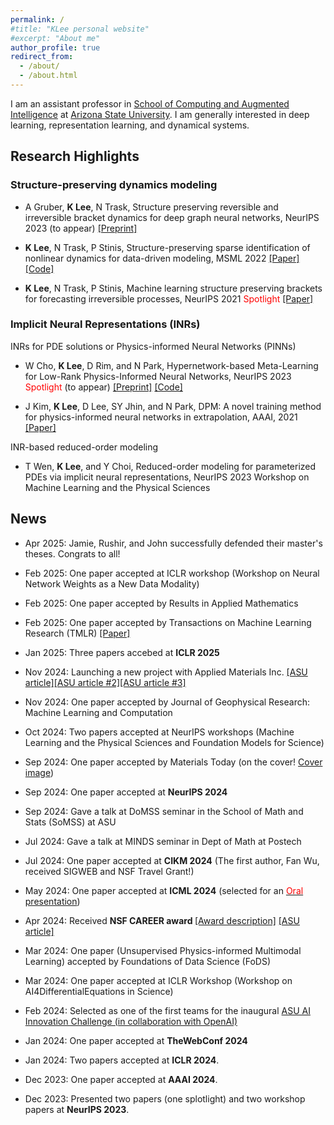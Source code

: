 ```yaml
---
permalink: /
#title: "KLee personal website"
#excerpt: "About me"
author_profile: true
redirect_from: 
  - /about/
  - /about.html
---
```


I am an assistant professor in [School of Computing and Augmented Intelligence](https://scai.engineering.asu.edu/) at [Arizona State University](https://www.asu.edu/). I am generally interested in deep learning, representation learning, and dynamical systems.<br/> 

<!-- <b>Open positions</b>: I am looking for self-motivated Ph.D. research assistants. Email me with your CV and a brief introduction of your research interests to kookjin.lee@asu.edu. --> 


## Research Highlights

### Structure-preserving dynamics modeling 

- A Gruber, <b>K Lee</b>, N Trask, Structure preserving reversible and irreversible bracket dynamics for deep graph neural networks, NeurIPS 2023 (to appear) [[Preprint]](https://arxiv.org/abs/2305.15616)

- <b>K Lee</b>, N Trask, P Stinis, Structure-preserving sparse identification of nonlinear dynamics for data-driven modeling, MSML 2022 [[Paper]](https://proceedings.mlr.press/v190/lee22a/lee22a.pdf)[[Code]](https://github.com/klee44/NDSI)

- <b>K Lee</b>, N Trask, P Stinis, Machine learning structure preserving brackets for forecasting irreversible processes, NeurIPS 2021 <span style="color:red">Spotlight</span> [[Paper]](https://proceedings.neurips.cc/paper/2021/file/2d1bcedd27b586d2a9562a0f8e076b41-Paper.pdf)

### Implicit Neural Representations (INRs) 

INRs for PDE solutions or Physics-informed Neural Networks (PINNs)

- W Cho, <b>K Lee</b>, D Rim, and N Park,  Hypernetwork-based Meta-Learning for Low-Rank Physics-Informed Neural Networks, NeurIPS 2023 <span style="color:red">Spotlight</span> (to appear) [[Preprint]](https://arxiv.org/abs/2310.09528) [[Code]](https://github.com/WooJin-Cho/Hyper-LR-PINN)

- J Kim, <b>K Lee</b>, D Lee, SY Jhin, and N Park, DPM: A novel training method for physics-informed neural networks in extrapolation, AAAI, 2021 [[Paper]](https://ojs.aaai.org/index.php/AAAI/article/view/16992)

INR-based reduced-order modeling

- T Wen, <b>K Lee</b>, and Y Choi, Reduced-order modeling for parameterized PDEs via implicit neural representations, NeurIPS 2023 Workshop on Machine Learning and the Physical Sciences 

## News
- Apr 2025: Jamie, Rushir, and John successfully defended their master's theses. Congrats to all!

- Feb 2025: One paper accepted at ICLR workshop (Workshop on Neural Network Weights as a New Data Modality) 

- Feb 2025: One paper accepted by Results in Applied Mathematics 

- Feb 2025: One paper accepted by Transactions on Machine Learning Research (TMLR) [[Paper]](https://openreview.net/pdf?id=hCxtlfvL22) 

- Jan 2025: Three papers accebed at <b>ICLR 2025</b>

- Nov 2024: Launching a new project with Applied Materials Inc. [[ASU article]](https://fullcircle.asu.edu/faculty/applying-new-ai-to-microelectronics-manufacturing/)[[ASU article #2]](https://news.asu.edu/20250428-science-and-technology-applying-ai-microelectronics-manufacturing)[[ASU article #3]](https://news.asu.edu/20250422-science-and-technology-applied-materials-invests-asu-advance-technology-brighter-future)

- Nov 2024: One paper accepted by Journal of Geophysical Research: Machine Learning and Computation

- Oct 2024: Two papers accepted at NeurIPS workshops (Machine Learning and the Physical Sciences and Foundation Models for Science) 

- Sep 2024: One paper accepted by Materials Today (on the cover! [Cover image](/files/BFP-cover-materials-today.jpeg))  

- Sep 2024: One paper accepted at <b>NeurIPS 2024</b>

- Sep 2024: Gave a talk at DoMSS seminar in the School of Math and Stats (SoMSS) at ASU 

- Jul 2024: Gave a talk at MINDS seminar in Dept of Math at Postech 

- Jul 2024: One paper accepted at <b>CIKM 2024</b> (The first author, Fan Wu, received SIGWEB and NSF Travel Grant!)  

- May 2024: One paper accepted at <b>ICML 2024</b> (selected for an [<span style="color:red">Oral</span> presentation](https://icml.cc/virtual/2024/session/35281))

- Apr 2024: Received <b> NSF CAREER award </b> [[Award description]](https://www.nsf.gov/awardsearch/showAward?AWD_ID=2338909) [[ASU article]](https://fullcircle.asu.edu/faculty/new-ai-for-a-new-era-of-discovery/) 

- Mar 2024: One paper (Unsupervised Physics-informed Multimodal Learning) accepted by Foundations of Data Science (FoDS)

- Mar 2024: One paper accepted at ICLR Workshop (Workshop on AI4DifferentialEquations in Science)

- Feb 2024: Selected as one of the first teams for the inaugural [ASU AI Innovation Challenge (in collaboration with OpenAI)](https://news.asu.edu/20240118-university-news-new-collaboration-openai-charts-future-ai-higher-education)

- Jan 2024: One paper accepted at <b>TheWebConf 2024</b>

- Jan 2024: Two papers accepted at <b>ICLR 2024</b>.

- Dec 2023: One paper accepted at <b>AAAI 2024</b>.

- Dec 2023: Presented two papers (one splotlight) and two workshop papers at <b>NeurIPS 2023</b>.
